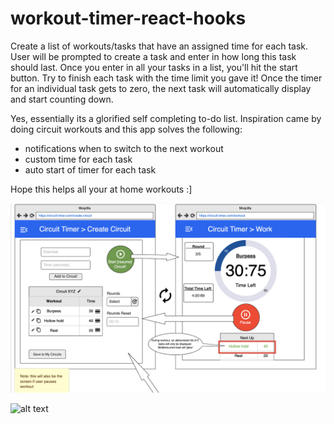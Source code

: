 # workout-timer-react-hooks
Create a list of workouts/tasks that have an assigned time for each task.
User will be prompted to create a task and enter in how long this task should last.
Once you enter in all your tasks in a list, you'll hit the start button. 
Try to finish each task with the time limit you gave it!
Once the timer for an individual task gets to zero, the next task will automatically display and start counting down.

Yes, essentially its a glorified self completing to-do list.
Inspiration came by doing circuit workouts and this app solves the following:
- notifications when to switch to the next workout
- custom time for each task
- auto start of timer for each task

Hope this helps all your at home workouts :]



![alt text](./src/mockup.png?raw=true "Mockup")

![alt text](./src/mockup-2.png?raw=true "Mockup 2")
